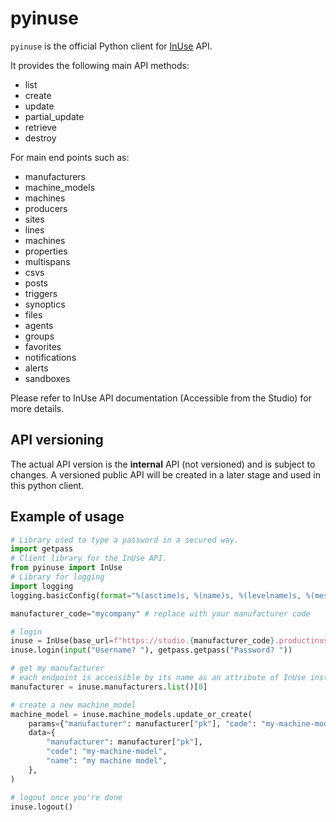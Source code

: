 # pyinuse

`pyinuse` is the official Python client for [InUse](https://inuse.eu/) API.

It provides the following main API methods:

- list
- create
- update
- partial_update
- retrieve
- destroy

For main end points such as:

- manufacturers
- machine_models
- machines
- producers
- sites
- lines
- machines
- properties
- multispans
- csvs
- posts
- triggers
- synoptics
- files
- agents
- groups
- favorites
- notifications
- alerts
- sandboxes

Please refer to InUse API documentation (Accessible from the Studio) for more details.

## API versioning

The actual API version is the **internal** API (not versioned) and is subject to changes. A versioned public API will be created in a later stage and used in this python client.

## Example of usage

```python
# Library used to type a password in a secured way.
import getpass
# Client library for the InUse API.
from pyinuse import InUse
# Library for logging
import logging
logging.basicConfig(format="%(asctime)s, %(name)s, %(levelname)s, %(message)s", level=logging.INFO)

manufacturer_code="mycompany" # replace with your manufacturer code

# login
inuse = InUse(base_url=f"https://studio.{manufacturer_code}.productinuse.com")
inuse.login(input("Username? "), getpass.getpass("Password? "))

# get my manufacturer
# each endpoint is accessible by its name as an attribute of InUse instance
manufacturer = inuse.manufacturers.list()[0]

# create a new machine_model
machine_model = inuse.machine_models.update_or_create(
    params={"manufacturer": manufacturer["pk"], "code": "my-machine-model"},
    data={
        "manufacturer": manufacturer["pk"],
        "code": "my-machine-model",
        "name": "my machine model",
    },
)

# logout once you're done
inuse.logout()
```
